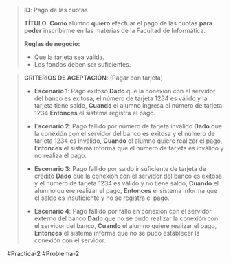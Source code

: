 > **ID**: Pago de las cuotas
>
> **TÍTULO**: **Como** alumno **quiero** efectuar el pago de las cuotas **para poder** inscribirme en las materias de la Facultad de Informática.
>
>**Reglas de negocio:**
>- Que la tarjeta sea valida.
>- Los fondos deben ser suficientes.

> **CRITERIOS DE ACEPTACIÓN**: (Pagar con tarjeta)
> -  **Escenario 1**: Pago exitoso
> **Dado** que la conexión con el servidor del banco es exitosa, el número de tarjeta 1234 es válido y la tarjeta tiene saldo,
> **Cuando** el alumno ingresa el número de tarjeta 1234
> **Entonces** el sistema registra el pago. 
>
> - **Escenario 2**: Pago fallido por número de tarjeta inválido
> **Dado** que la conexión con el servidor del banco es exitosa y el número de tarjeta 1234 es inválido,
> **Cuando** el alumno quiere realizar el pago,
> **Entonces** el sistema informa que el numero de tarjeta es inválido y no realiza el pago. 
> 
> - **Escenario 3**: Pago fallido por saldo insuficiente de tarjeta de crédito 
> **Dado** que la conexión con el servidor del banco es exitosa y el número de tarjeta 1234 es válido y no tiene saldo,
> **Cuando** el alumno quiere realizar el pago,
> **Entonces** el sistema informa que el saldo es insuficiente y no se registra el pago. 
> 
> - **Escenario 4**: Pago fallido por fallo en conexión con el servidor externo del banco
> **Dado** que no se pudo realizar la conexión con el servidor del banco,
> **Cuando** el alumno quiere realizar el pago,
> **Entonces** el sistema informa que no se pudo establecer la conexión con el servidor. 

#Practica-2 #Problema-2